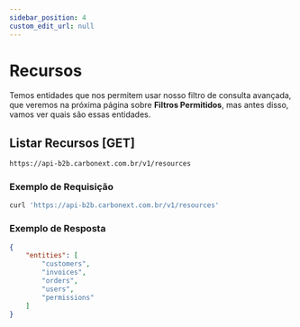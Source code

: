 ```yaml
---
sidebar_position: 4
custom_edit_url: null
---
```


# Recursos

Temos entidades que nos permitem usar nosso filtro de consulta avançada, que veremos na próxima página sobre **Filtros Permitidos**, mas antes disso, vamos ver quais são essas entidades.

## Listar Recursos [GET]

```md title="BASE URL"
https://api-b2b.carbonext.com.br/v1/resources
```

### Exemplo de Requisição

```javascript
curl 'https://api-b2b.carbonext.com.br/v1/resources'
```

### Exemplo de Resposta

```json
{
    "entities": [
        "customers",
        "invoices",
        "orders",
        "users",
        "permissions"
    ]
}
```
